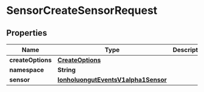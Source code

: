 

# SensorCreateSensorRequest


## Properties

Name | Type | Description | Notes
------------ | ------------- | ------------- | -------------
**createOptions** | [**CreateOptions**](CreateOptions.md) |  |  [optional]
**namespace** | **String** |  |  [optional]
**sensor** | [**IonholuongutEventsV1alpha1Sensor**](IonholuongutEventsV1alpha1Sensor.md) |  |  [optional]



